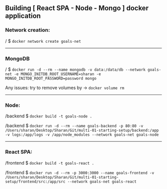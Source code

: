 ## Building [ React SPA - Node - Mongo ] docker application

### Network creation:

/ $ `docker network create goals-net`

---

### MongoDB

/ $ `docker run -d --rm --name mongodb -v data:/data/db --network goals-net -e MONGO_INITDB_ROOT_USERNAME=sharan -e MONGO_INITDB_ROOT_PASSWORD=password mongo`

Any issues: try to remove volumes by -> `docker volume rm`

---

### Node:

/backend $ `docker build -t goals-node .`

/backend $ `docker run -d --rm --name goals-backend -p 80:80 -v /Users/sharan/Desktop/Sharan/Git/multi-01-starting-setup/backend:/app -v logs:/app/logs -v /app/node_modules --network goals-net goals-node`

---

### React SPA:

/frontend $ `docker build -t goals-react .`

/frontend $ `docker run -d --rm -p 3000:3000 --name goals-frontend -v /Users/sharan/Desktop/Sharan/Git/multi-01-starting-setup/frontend/src:/app/src --network goals-net goals-react`
